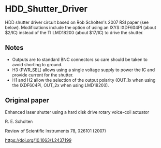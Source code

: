 # HDD_Shutter_Driver #

HDD shutter driver circuit based on Rob Scholten's 2007 RSI paper (see below). Modifications include the option of using an IXYS IXDF604PI (about $2/IC) instead of the TI LMD18200 (about $17/IC) to drive the shutter. 

## Notes ##
- Outputs are to standard BNC connectors so care should be taken to avoid shorting to ground. 
- H3 (PWR_SEL) allows using a single voltage supply to power the IC and provide current for the shutter. 
- H1 and H2 allow the selection of the output polarity (OUT_1x when using the IXDF604PI, OUT_2x when using LMD18200). 

## Original paper ##
Enhanced laser shutter using a hard disk drive rotary voice-coil actuator

R. E. Scholten

Review of Scientific Instruments 78, 026101 (2007)

https://doi.org/10.1063/1.2437199
